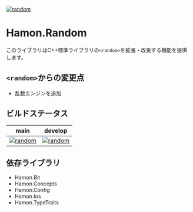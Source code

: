 ﻿[![random](https://github.com/shibainuudon/HamonCore/actions/workflows/random.yml/badge.svg)](https://github.com/shibainuudon/HamonCore/actions/workflows/random.yml)

# Hamon.Random

このライブラリはC++標準ライブラリの`<random>`を拡張・改良する機能を提供します。

## `<random>`からの変更点

* 乱数エンジンを追加

## ビルドステータス

| main | develop |
| ---- | ------- |
|[![random](https://github.com/shibainuudon/HamonCore/actions/workflows/random.yml/badge.svg?branch=main)](https://github.com/shibainuudon/HamonCore/actions/workflows/random.yml)|[![random](https://github.com/shibainuudon/HamonCore/actions/workflows/random.yml/badge.svg?branch=develop)](https://github.com/shibainuudon/HamonCore/actions/workflows/random.yml)|

## 依存ライブラリ

* Hamon.Bit
* Hamon.Concepts
* Hamon.Config
* Hamon.Ios
* Hamon.TypeTraits
